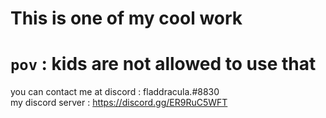 # This is one of my cool work

# `pov` : kids are not allowed to use that
you can contact me at discord : fladdracula.#8830 \
my discord server : https://discord.gg/ER9RuC5WFT
